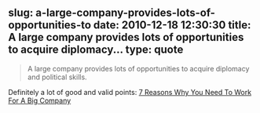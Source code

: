 slug: a-large-company-provides-lots-of-opportunities-to
date: 2010-12-18 12:30:30
title: A large company provides lots of opportunities to acquire diplomacy...
type: quote
---

> A large company provides lots of opportunities to acquire diplomacy and political skills.

Definitely a lot of good and valid points: [7 Reasons Why You Need To Work For A Big Company](http://onstartups.com/tabid/3339/bid/33111/7-Reasons-Why-You-Need-To-Work-For-A-Big-Company.aspx)
